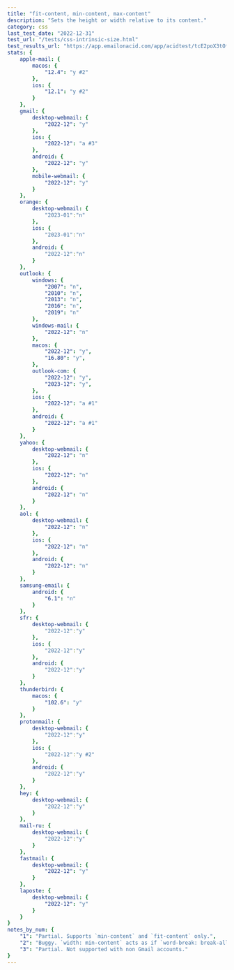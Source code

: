 ```yaml
---
title: "fit-content, min-content, max-content"
description: "Sets the height or width relative to its content."
category: css
last_test_date: "2022-12-31"
test_url: "/tests/css-intrinsic-size.html"
test_results_url: "https://app.emailonacid.com/app/acidtest/tcE2poX3tOf6HlwmIH6GQqveQN6SwMrsqCp4ylpkFVc3W/list"
stats: {
	apple-mail: {
		macos: {
			"12.4": "y #2"
		},
		ios: {
			"12.1": "y #2"
		}
	},
	gmail: {
		desktop-webmail: {
			"2022-12": "y"
		},
		ios: {
			"2022-12": "a #3"
		},
		android: {
			"2022-12": "y"
		},
        mobile-webmail: {
            "2022-12": "y"
        }
	},
    orange: {
        desktop-webmail: {
            "2023-01":"n"
        },
        ios: {
            "2023-01":"n"
        },
        android: {
            "2022-12":"n"
        }
    },
	outlook: {
		windows: {
			"2007": "n",
			"2010": "n",
			"2013": "n",
			"2016": "n",
			"2019": "n"
		},
		windows-mail: {
			"2022-12": "n"
		},
		macos: {
			"2022-12": "y",
			"16.80": "y",
		},
		outlook-com: {
			"2022-12": "y",
			"2023-12": "y",
		},
		ios: {
			"2022-12": "a #1"
		},
		android: {
			"2022-12": "a #1"
		}
	},
	yahoo: {
		desktop-webmail: {
			"2022-12": "n"
		},
		ios: {
			"2022-12": "n"
		},
		android: {
			"2022-12": "n"
		}
	},
	aol: {
		desktop-webmail: {
			"2022-12": "n"
		},
		ios: {
			"2022-12": "n"
		},
		android: {
			"2022-12": "n"
		}
	},
	samsung-email: {
		android: {
			"6.1": "n"
		}
	},
    sfr: {
        desktop-webmail: {
            "2022-12":"y"
        },
        ios: {
            "2022-12":"y"
        },
        android: {
            "2022-12":"y"
        }
    },
	thunderbird: {
		macos: {
			"102.6": "y"
		}
	},
    protonmail: {
        desktop-webmail: {
            "2022-12":"y"
        },
        ios: {
            "2022-12":"y #2"
        },
        android: {
            "2022-12":"y"
        }
    },
    hey: {
        desktop-webmail: {
            "2022-12":"y"
        }
    },
    mail-ru: {
        desktop-webmail: {
            "2022-12":"y"
        }
    },
	fastmail: {
		desktop-webmail: {
			"2022-12": "y"
		}
	},
    laposte: {
        desktop-webmail: {
            "2022-12": "y"
        }
    }
}
notes_by_num: {
    "1": "Partial. Supports `min-content` and `fit-content` only.",
    "2": "Buggy. `width: min-content` acts as if `word-break: break-all` had been set on the element.",
    "3": "Partial. Not supported with non Gmail accounts."
}
---
```

